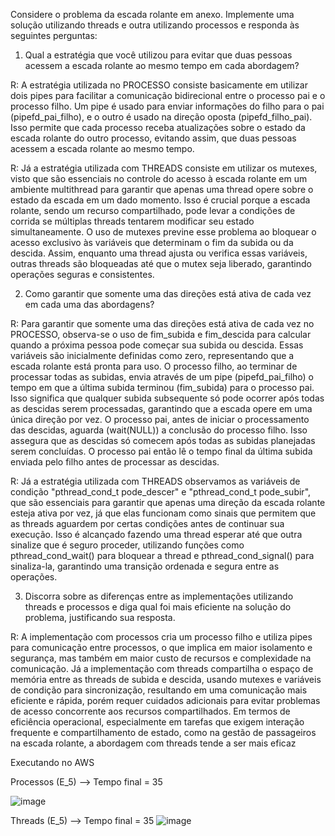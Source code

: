 Considere o problema da escada rolante em anexo. Implemente uma solução utilizando threads e outra utilizando processos e responda às seguintes perguntas:

1. Qual a estratégia que você utilizou para evitar que duas pessoas acessem a escada rolante ao mesmo tempo em cada abordagem?

  R: A estratégia utilizada no PROCESSO consiste basicamente em utilizar dois pipes para facilitar a comunicação bidirecional entre o processo pai e o processo filho. Um pipe é usado para enviar informações do filho para o pai (pipefd_pai_filho), e o outro é usado na direção oposta (pipefd_filho_pai). Isso permite que cada processo receba atualizações sobre o estado da escada rolante do outro processo, evitando assim, que duas pessoas acessem a escada rolante ao mesmo tempo.

   R: Já a estratégia utilizada com THREADS consiste em utilizar os mutexes, visto que são essenciais no controle do acesso à escada rolante em um ambiente multithread para garantir que apenas uma thread opere sobre o estado da escada em um dado momento. Isso é crucial porque a escada rolante, sendo um recurso compartilhado, pode levar a condições de corrida se múltiplas threads tentarem modificar seu estado simultaneamente. O uso de mutexes previne esse problema ao bloquear o acesso exclusivo às variáveis que determinam o fim da subida ou da descida. Assim, enquanto uma thread ajusta ou verifica essas variáveis, outras threads são bloqueadas até que o mutex seja liberado, garantindo operações seguras e consistentes.

2. Como garantir que somente uma das direções está ativa de cada vez em cada uma das abordagens?

  R: Para garantir que somente uma das direções está ativa de cada vez no PROCESSO, observa-se o uso de fim_subida e fim_descida para calcular quando a próxima pessoa pode começar sua subida ou descida. Essas variáveis são inicialmente definidas como zero, representando que a escada rolante está pronta para uso. O processo filho, ao terminar de processar todas as subidas, envia através de um pipe (pipefd_pai_filho) o tempo em que a última subida terminou (fim_subida) para o processo pai. Isso significa que qualquer subida subsequente só pode ocorrer após todas as descidas serem processadas, garantindo que a escada opere em uma única direção por vez. O processo pai, antes de iniciar o processamento das descidas, aguarda (wait(NULL)) a conclusão do processo filho. Isso assegura que as descidas só comecem após todas as subidas planejadas serem concluídas. O processo pai então lê o tempo final da última subida enviada pelo filho antes de processar as descidas.

   R: Já a estratégia utilizada com THREADS observamos as variáveis de condição "pthread_cond_t pode_descer" e "pthread_cond_t pode_subir", que são essenciais para garantir que apenas uma direção da escada rolante esteja ativa por vez, já que elas funcionam como sinais que permitem que as threads aguardem por certas condições antes de continuar sua execução. Isso é alcançado fazendo uma thread esperar até que outra sinalize que é seguro proceder, utilizando funções como pthread_cond_wait() para bloquear a thread e pthread_cond_signal() para sinaliza-la, garantindo uma transição ordenada e segura entre as operações.

3. Discorra sobre as diferenças entre as implementações utilizando threads e processos e diga qual foi mais eficiente na solução do problema, justificando sua resposta.

  R: A implementação com processos cria um processo filho e utiliza pipes para comunicação entre processos, o que implica em maior isolamento e segurança, mas também em maior custo de recursos e complexidade na comunicação. Já a implementação com threads compartilha o espaço de memória entre as threads de subida e descida, usando mutexes e variáveis de condição para sincronização, resultando em uma comunicação mais eficiente e rápida, porém requer cuidados adicionais para evitar problemas de acesso concorrente aos recursos compartilhados. Em termos de eficiência operacional, especialmente em tarefas que exigem interação frequente e compartilhamento de estado, como na gestão de passageiros na escada rolante, a abordagem com threads tende a ser mais eficaz



Executando no AWS

Processos (E_5) --> Tempo final = 35 

![image](https://github.com/arthurvignati/so/assets/161461962/ad958305-1b94-4d3a-9190-a485049cf4e9)


Threads (E_5) --> Tempo final = 35
![image](https://github.com/arthurvignati/so/assets/161461962/e6f76e98-162f-412a-b39e-c4cd164d799d)


